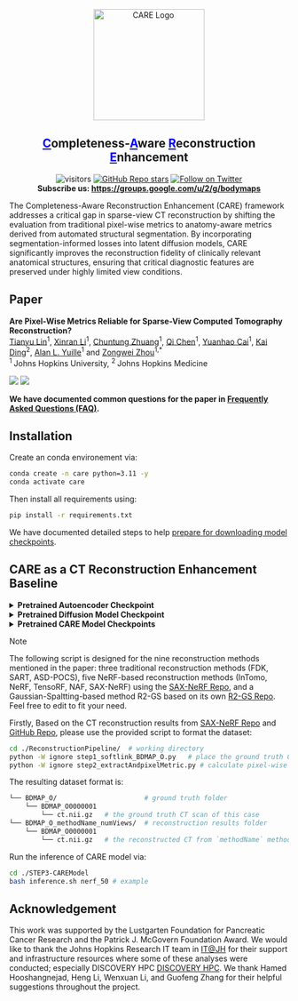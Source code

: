 <div align="center">
    <img src="assets/fig_logo.png" alt="CARE Logo" width=200/>
<h2 align="center"><span style="color: blue;"><ins>C</ins></span>ompleteness-<span style="color: blue;"><ins>A</ins></span>ware <span style="color: blue;"><ins>R</ins></span>econstruction <span style="color: blue;"><ins>E</ins></span>nhancement</h2>
</div>
<div align="center">


![visitors](https://visitor-badge.laobi.icu/badge?page_id=MrGiovanni/CARE)
[![GitHub Repo stars](https://img.shields.io/github/stars/MrGiovanni/CARE?style=social)](https://github.com/MrGiovanni/CARE/stargazers)
<a href="https://twitter.com/bodymaps317">
        <img src="https://img.shields.io/twitter/follow/BodyMaps?style=social" alt="Follow on Twitter" />
</a><br/>
**Subscribe us: https://groups.google.com/u/2/g/bodymaps**  

</div>

The Completeness-Aware Reconstruction Enhancement (CARE) framework addresses a critical gap in sparse-view CT reconstruction by shifting the evaluation from traditional pixel-wise metrics to anatomy-aware metrics derived from automated structural segmentation. By incorporating segmentation-informed losses into latent diffusion models, CARE significantly improves the reconstruction fidelity of clinically relevant anatomical structures, ensuring that critical diagnostic features are preserved under highly limited view conditions.

## Paper
<b>Are Pixel-Wise Metrics Reliable for Sparse-View Computed Tomography Reconstruction?</b> <br/>
[Tianyu Lin](https://lin-tianyu.github.io/)<sup>1</sup>, 
[Xinran Li](https://openreview.net/profile?id=~Xinran_Li7)<sup>1</sup>, 
[Chuntung Zhuang](https://openreview.net/profile?id=~Chuntung_Zhuang1)<sup>1</sup>, 
[Qi Chen](https://scholar.google.com/citations?user=4Q5gs2MAAAAJ&hl=en)<sup>1</sup>, 
[Yuanhao Cai](https://caiyuanhao1998.github.io/)<sup>1</sup>, 
[Kai Ding](https://scholar.google.com/citations?user=OvpsAYgAAAAJ&hl=en&oi=ao)<sup>2</sup>, 
[Alan L. Yuille](https://www.cs.jhu.edu/~ayuille/)<sup>1</sup> and
[Zongwei Zhou](https://www.zongweiz.com/)<sup>1,*</sup> <br/>
<sup>1 </sup>Johns Hopkins University,  <sup>2 </sup>Johns Hopkins Medicine  <br/>
<!-- CVPR, 2024 <br/> -->
<a href=''><img src='https://img.shields.io/badge/Paper-PDF-purple'></a>
<a href='https://github.com/MrGiovanni/CARE'><img src='https://img.shields.io/badge/GitHub-Code-blue'></a>

**We have documented common questions for the paper in [Frequently Asked Questions (FAQ)](documents/FAQ.md).**


## Installation
Create an conda environement via:
```bash
conda create -n care python=3.11 -y
conda activate care
```
Then install all requirements using:
```bash
pip install -r requirements.txt
```
We have documented detailed steps to help [prepare for downloading model checkpoints](documents/DOWNLOAD.md).

## CARE as a CT Reconstruction Enhancement Baseline

<details>
<summary><b>Pretrained Autoencoder Checkpoint</b></summary>

```bash
huggingface-cli download TianyuLin/CARE --allow-patterns="autoencoder/*" --to-local-dir="./STEP1-AutoEncoderModel/klvae/autoencoder/"
```
</details>

<details>
<summary><b>Pretrained Diffusion Model Checkpoint</b></summary>

```bash
huggingface-cli download TianyuLin/CARE --allow-patterns="diffusion/*" --to-local-dir="./STEP2-DiffusionModel/diffusion/"
```
</details>

<details>
<summary><b>Pretrained CARE Model Checkpoints</b></summary>

```bash
huggingface-cli download TianyuLin/CARE --allow-patterns="CARE/*" --to-local-dir="./STEP3-CAREModel/CARE/"
```

</details>

> [!NOTE]
> The following script is designed for the nine reconstruction methods mentioned in the paper: three traditional reconstruction methods (FDK, SART, ASD-POCS), five NeRF-based reconstruction methods (InTomo, NeRF, TensoRF, NAF, SAX-NeRF) using the [SAX-NeRF Repo](https://github.com/caiyuanhao1998/SAX-NeRF), and a Gaussian-Spaltting-based method R2-GS based on its own [R2-GS Repo](https://github.com/Ruyi-Zha/r2_gaussian). Feel free to edit to fit your need.

Firstly, Based on the CT reconstruction results from [SAX-NeRF Repo](https://github.com/caiyuanhao1998/SAX-NeRF) and [GitHub Repo](https://github.com/Ruyi-Zha/r2_gaussian), please use the provided script to format the dataset:
```bash
cd ./ReconstructionPipeline/  # working directory
python -W ignore step1_softlink_BDMAP_O.py   # place the ground truth CT and segmentation
python -W ignore step2_extractAndpixelMetric.py # calculate pixel-wise metrics (SSIM and PSNR)
```

The resulting dataset format is:
```bash
└── BDMAP_O/                      # ground truth folder
    └── BDMAP_O0000001
        └── ct.nii.gz   # the ground truth CT scan of this case
└── BDMAP_O_methodName_numViews/  # reconstruction results folder
    └── BDMAP_O0000001
        └── ct.nii.gz   # the reconstructed CT from `methodName` method with `numViews` X-rays
```


Run the inference of CARE model via:
```bash
cd ./STEP3-CAREModel
bash inference.sh nerf_50 # example
```
<!-- Then, calculate the pixel-wise and anatomy-aware metrics:
```bash
bash step3_nnUNetPredictCARE.sh                 # inference anatomy segmentator
bash step5_calculateMetricsCARE.sh              # calculate segmentation metrics
python -W ignore step6_read_result_csv_for_table1st2nd.py # print metrics in latex table format
``` -->

<!-- Next, download the Anatomy Segmentator checkpoint:
```bash
huggingface-cli download TianyuLin/CARE --allow-patterns="segmentator/segmentator3D/*" --to-local-dir="./AnatomySegmentator/"
export CKPT_PATH="./AnatomySegmentator"
```
Then, calculate the proposed anatomy-aware CT reconstruction metrics:
```bash
bash step3_nnUNetPredictBase.sh                 # inference anatomy segmentator
bash step5_calculateMetricsBase.sh              # calculate segmentation metrics
python -W ignore step6_read_result_csv_for_table1st2nd.py # print metrics in latex table format
```
Also, all calculated metrics would be under `resultsCSV` folder.

## 0. Train Anatomy Segmentator
The anatomy segmentator is built upon nnU-Net, please prepare the dataset first based on [nnU-Net's dataset format](https://github.com/MIC-DKFZ/nnUNet/blob/master/documentation/dataset_format.md). Our anatomy segmentator requires [25 anatomical structures](documents/dataset.json).
Then, train the model (`datasetNum` is your actual nnU-Net dataset number):
```bash
export nnUNet_raw="/path/to/Dataset_raw"
export nnUNet_preprocessed="/path/to/Dataset_preprocessed"
export nnUNet_results="/path/to/nnUNet_results"
DATASET_NUM=# your actual 3-digit nnU-Net dataset number
nnUNetv2_plan_and_preprocess -d $DATASET_NUM -pl nnUNetPlannerResEncL --verify_dataset_integrity
nnUNetv2_train $DATASET_NUM 3d_fullres all -p nnUNetResEncUNetLPlans # 3d version for anatomy-aware metrics
nnUNetv2_train $DATASET_NUM 2d all -p nnUNetResEncUNetLPlans         # 2d version for CARE model training
```

## 1. Train Autoencoder Model
<details>
<summary>Pretrained Autoencoder Checkpoint</summary>

```bash
huggingface-cli download TianyuLin/CARE --allow-patterns="autoencoder/*" --to-local-dir="./autoencoder/"
```
</details>

First time [Diffusers](https://github.com/huggingface/diffusers) user should run `accelerate config` for training device configuration. Assume that the original dataset is in BDMAP format (e.g., [AbdomenAtlas 1.0](https://huggingface.co/datasets/AbdomenAtlas/AbdomenAtlas1.0Mini)), please use `./ReconstructionPipeline/niigz2h5.py` to convert the dataset into `*.h5` format.

Next, go to the working directory:
```bash
cd ./STEP1-AutoEncoderModel/klvae
```
Then, modify `TRAIN_DATA_DIR` and `validation_images` in `train.sh` and run the trianing:
```bash
bash train.sh
```
## 2. Train Diffusion Model
<details>
<summary>Pretrained Diffusion Model Checkpoint</summary>

```bash
huggingface-cli download TianyuLin/CARE --allow-patterns="diffusion/*" --to-local-dir="./diffusion/"
```
</details>

The dataset remained unchanged comparing to the [Autoencoder section](#1.-Train-Autoencoder-Model). Entering the working directory:
```bash
cd ./STEP2-DiffusionModel
```
Then, change the `FT_VAE_NAME` to select a pretrained autoencoder checkpoint, and run the training:
```bash
bash train.sh
```

## 3. Train CARE Model

To train the CARE model, first prepare the dataset by:
```bash
cd ./ReconstructionPipeline/
python -W ignore step1_softlink_BDMAP_O.py   # place the ground truth CT and segmentation
python -W ignore step2_extractAndpixelMetric.py # format the reconstruction & pixel-wise metrics
```
Next, go to the working directory:
```bash
cd ./STEP3-CAREModel
```
In the `splits` folder, `BDMAP_O_AV_meta_train.csv` and `BDMAP_O_AV_meta_test.csv` control the training and testing set of CARE model. 
In addition, download the 2D version anatomy segmentator via:
```bash
huggingface-cli download TianyuLin/CARE --allow-patterns="segmentator/segmentator2D/*" --to-local-dir="./AnatomySegmentator2D/"
export CKPT_PATH="./AnatomySegmentator2D"
```
Then, change the `FT_VAE_NAME` and `TRAINED_UNET_NAME` to select a pretrained autoencoder/diffusion model's checkpoint, and run the training:
```bash
bash train.sh nerf_50  # example
``` -->


<!-- ## Citation
```
@inproceedings{lin2025are,
  title={Are Pixel-Wise Metrics Reliable for Sparse-View Computed Tomography Reconstruction?},
  author={Lin, Tianyu and Li, Xinran and Zhuang, Chuntung and Chen, Qi and Cai, Yuanhao and Ding, Kai and Yuille, Alan and Zhou, Zongwei},
  booktitle={},
  pages={},
  year={2025}
}
``` -->

## Acknowledgement

This work was supported by the Lustgarten Foundation for Pancreatic Cancer Research and the Patrick J. McGovern Foundation Award. We would like to thank the Johns Hopkins Research IT team in [IT@JH](https://researchit.jhu.edu/) for their support and infrastructure resources where some of these analyses were conducted; especially DISCOVERY HPC [DISCOVERY HPC](https://researchit.jhu.edu/research-hpc/). We thank Hamed Hooshangnejad, Heng Li, Wenxuan Li, and Guofeng Zhang for their helpful suggestions throughout the project.
